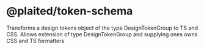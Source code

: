 # @plaited/token-schema

Transforms a design tokens object of the type DesignTokenGroup to TS and CSS.
Allows extension of type DesignTokenGroup and supplying ones owns CSS and TS
formatters
